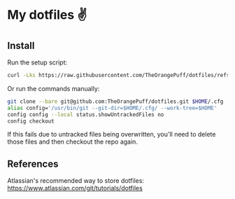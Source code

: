 # My dotfiles :v:

## Install

Run the setup script:

```bash
curl -Lks https://raw.githubusercontent.com/TheOrangePuff/dotfiles/refs/heads/main/setup.sh | /bin/bash
```

Or run the commands manually:

```bash
git clone --bare git@github.com:TheOrangePuff/dotfiles.git $HOME/.cfg
alias config='/usr/bin/git --git-dir=$HOME/.cfg/ --work-tree=$HOME'
config config --local status.showUntrackedFiles no
config checkout
```

If this fails due to untracked files being overwritten, you'll need to delete those files and then checkout the repo again.

## References

Atlassian's recommended way to store dotfiles: https://www.atlassian.com/git/tutorials/dotfiles

